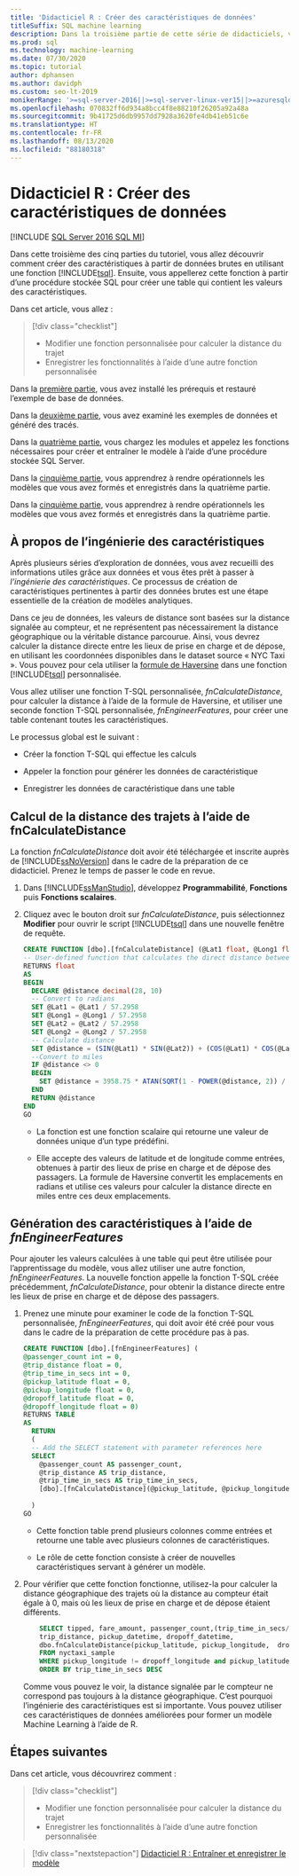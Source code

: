 ```yaml
---
title: 'Didacticiel R : Créer des caractéristiques de données'
titleSuffix: SQL machine learning
description: Dans la troisième partie de cette série de didacticiels, vous utiliserez des fonctions T-SQL pour créer et stocker des fonctionnalités à partir d’exemples de données avec SQL Machine Learning.
ms.prod: sql
ms.technology: machine-learning
ms.date: 07/30/2020
ms.topic: tutorial
author: dphansen
ms.author: davidph
ms.custom: seo-lt-2019
monikerRange: '>=sql-server-2016||>=sql-server-linux-ver15||>=azuresqldb-mi-current||=sqlallproducts-allversions'
ms.openlocfilehash: 070832ff6d934a8bcc4f8e88210f26205a92a48a
ms.sourcegitcommit: 9b41725d6db9957dd7928a3620fe4db41eb51c6e
ms.translationtype: HT
ms.contentlocale: fr-FR
ms.lasthandoff: 08/13/2020
ms.locfileid: "88180318"
---
```

# <a name="r-tutorial-create-data-features"></a>Didacticiel R : Créer des caractéristiques de données
[!INCLUDE [SQL Server 2016 SQL MI](../../includes/applies-to-version/sqlserver2016-asdbmi.md)]

Dans cette troisième des cinq parties du tutoriel, vous allez découvrir comment créer des caractéristiques à partir de données brutes en utilisant une fonction [!INCLUDE[tsql](../../includes/tsql-md.md)]. Ensuite, vous appellerez cette fonction à partir d’une procédure stockée SQL pour créer une table qui contient les valeurs des caractéristiques.

Dans cet article, vous allez :

> [!div class="checklist"]
> + Modifier une fonction personnalisée pour calculer la distance du trajet
> + Enregistrer les fonctionnalités à l’aide d’une autre fonction personnalisée

Dans la [première partie](r-taxi-classification-introduction.md), vous avez installé les prérequis et restauré l’exemple de base de données.

Dans la [deuxième partie](r-taxi-classification-explore-data.md), vous avez examiné les exemples de données et généré des tracés.

Dans la [quatrième partie](r-taxi-classification-train-model.md), vous chargez les modules et appelez les fonctions nécessaires pour créer et entraîner le modèle à l’aide d’une procédure stockée SQL Server.

Dans la [cinquième partie](r-taxi-classification-deploy-model.md), vous apprendrez à rendre opérationnels les modèles que vous avez formés et enregistrés dans la quatrième partie.

Dans la [cinquième partie](sqldev-py6-operationalize-the-model.md), vous apprendrez à rendre opérationnels les modèles que vous avez formés et enregistrés dans la quatrième partie.

## <a name="about-feature-engineering"></a>À propos de l’ingénierie des caractéristiques

Après plusieurs séries d’exploration de données, vous avez recueilli des informations utiles grâce aux données et vous êtes prêt à passer à *l’ingénierie des caractéristiques*. Ce processus de création de caractéristiques pertinentes à partir des données brutes est une étape essentielle de la création de modèles analytiques.

Dans ce jeu de données, les valeurs de distance sont basées sur la distance signalée au compteur, et ne représentent pas nécessairement la distance géographique ou la véritable distance parcourue. Ainsi, vous devrez calculer la distance directe entre les lieux de prise en charge et de dépose, en utilisant les coordonnées disponibles dans le dataset source « NYC Taxi ». Vous pouvez pour cela utiliser la [formule de Haversine](https://en.wikipedia.org/wiki/Haversine_formula) dans une fonction [!INCLUDE[tsql](../../includes/tsql-md.md)] personnalisée.

Vous allez utiliser une fonction T-SQL personnalisée, _fnCalculateDistance_, pour calculer la distance à l’aide de la formule de Haversine, et utiliser une seconde fonction T-SQL personnalisée, _fnEngineerFeatures_, pour créer une table contenant toutes les caractéristiques.

Le processus global est le suivant :

+ Créer la fonction T-SQL qui effectue les calculs

+ Appeler la fonction pour générer les données de caractéristique

+ Enregistrer les données de caractéristique dans une table

## <a name="calculate-trip-distance-using-fncalculatedistance"></a>Calcul de la distance des trajets à l’aide de fnCalculateDistance

La fonction _fnCalculateDistance_ doit avoir été téléchargée et inscrite auprès de [!INCLUDE[ssNoVersion](../../includes/ssnoversion-md.md)] dans le cadre de la préparation de ce didacticiel. Prenez le temps de passer le code en revue.
  
1. Dans [!INCLUDE[ssManStudio](../../includes/ssmanstudio-md.md)], développez **Programmabilité**, **Fonctions** puis **Fonctions scalaires**.   

2. Cliquez avec le bouton droit sur _fnCalculateDistance_, puis sélectionnez **Modifier** pour ouvrir le script [!INCLUDE[tsql](../../includes/tsql-md.md)] dans une nouvelle fenêtre de requête.
  
   ```sql
   CREATE FUNCTION [dbo].[fnCalculateDistance] (@Lat1 float, @Long1 float, @Lat2 float, @Long2 float)  
   -- User-defined function that calculates the direct distance between two geographical coordinates.  
   RETURNS float  
   AS  
   BEGIN  
     DECLARE @distance decimal(28, 10)  
     -- Convert to radians  
     SET @Lat1 = @Lat1 / 57.2958  
     SET @Long1 = @Long1 / 57.2958  
     SET @Lat2 = @Lat2 / 57.2958  
     SET @Long2 = @Long2 / 57.2958  
     -- Calculate distance  
     SET @distance = (SIN(@Lat1) * SIN(@Lat2)) + (COS(@Lat1) * COS(@Lat2) * COS(@Long2 - @Long1))  
     --Convert to miles  
     IF @distance <> 0  
     BEGIN  
       SET @distance = 3958.75 * ATAN(SQRT(1 - POWER(@distance, 2)) / @distance);  
     END  
     RETURN @distance  
   END
   GO
   ```
  
   + La fonction est une fonction scalaire qui retourne une valeur de données unique d’un type prédéfini.
  
   + Elle accepte des valeurs de latitude et de longitude comme entrées, obtenues à partir des lieux de prise en charge et de dépose des passagers. La formule de Haversine convertit les emplacements en radians et utilise ces valeurs pour calculer la distance directe en miles entre ces deux emplacements.

## <a name="generate-the-features-using-_fnengineerfeatures_"></a>Génération des caractéristiques à l’aide de _fnEngineerFeatures_

Pour ajouter les valeurs calculées à une table qui peut être utilisée pour l’apprentissage du modèle, vous allez utiliser une autre fonction, _fnEngineerFeatures_. La nouvelle fonction appelle la fonction T-SQL créée précédemment, _fnCalculateDistance_, pour obtenir la distance directe entre les lieux de prise en charge et de dépose des passagers. 

1. Prenez une minute pour examiner le code de la fonction T-SQL personnalisée, _fnEngineerFeatures_, qui doit avoir été créé pour vous dans le cadre de la préparation de cette procédure pas à pas.
  
   ```sql
   CREATE FUNCTION [dbo].[fnEngineerFeatures] (  
   @passenger_count int = 0,  
   @trip_distance float = 0,  
   @trip_time_in_secs int = 0,  
   @pickup_latitude float = 0,  
   @pickup_longitude float = 0,  
   @dropoff_latitude float = 0,  
   @dropoff_longitude float = 0)  
   RETURNS TABLE  
   AS
     RETURN
     (
     -- Add the SELECT statement with parameter references here
     SELECT
       @passenger_count AS passenger_count,
       @trip_distance AS trip_distance,
       @trip_time_in_secs AS trip_time_in_secs,
       [dbo].[fnCalculateDistance](@pickup_latitude, @pickup_longitude, @dropoff_latitude, @dropoff_longitude) AS direct_distance
  
     )
   GO
   ```

   + Cette fonction table prend plusieurs colonnes comme entrées et retourne une table avec plusieurs colonnes de caractéristiques.

   + Le rôle de cette fonction consiste à créer de nouvelles caractéristiques servant à générer un modèle.

2. Pour vérifier que cette fonction fonctionne, utilisez-la pour calculer la distance géographique des trajets où la distance au compteur était égale à 0, mais où les lieux de prise en charge et de dépose étaient différents.
  
   ```sql
       SELECT tipped, fare_amount, passenger_count,(trip_time_in_secs/60) as TripMinutes,
       trip_distance, pickup_datetime, dropoff_datetime,
       dbo.fnCalculateDistance(pickup_latitude, pickup_longitude,  dropoff_latitude, dropoff_longitude) AS direct_distance
       FROM nyctaxi_sample
       WHERE pickup_longitude != dropoff_longitude and pickup_latitude != dropoff_latitude and trip_distance = 0
       ORDER BY trip_time_in_secs DESC
   ```
  
   Comme vous pouvez le voir, la distance signalée par le compteur ne correspond pas toujours à la distance géographique. C’est pourquoi l’ingénierie des caractéristiques est si importante. Vous pouvez utiliser ces caractéristiques de données améliorées pour former un modèle Machine Learning à l’aide de R.

## <a name="next-steps"></a>Étapes suivantes

Dans cet article, vous découvrirez comment :

> [!div class="checklist"]
> + Modifier une fonction personnalisée pour calculer la distance du trajet
> + Enregistrer les fonctionnalités à l’aide d’une autre fonction personnalisée

> [!div class="nextstepaction"]
> [Didacticiel R : Entraîner et enregistrer le modèle](r-taxi-classification-train-model.md)